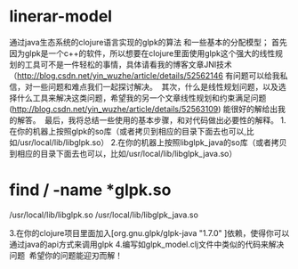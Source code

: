 # linerar-model
  通过java生态系统的clojure语言实现的glpk的算法 和一些基本的分配模型；
  首先因为glpk是一个c++的软件，所以想要在clojure里面使用glpk这个强大的线性规划的工具可不是一件轻松的事情，具体请看我的博客文章JNI技术（http://blog.csdn.net/yin_wuzhe/article/details/52562146 有问题可以给我私信，对一些问题和难点我们一起探讨解决。
  其次，什么是线性规划问题，以及选择什么工具来解决这类问题，希望我的另一个文章线性规划和约束满足问题(http://blog.csdn.net/yin_wuzhe/article/details/52563109) 能很好的解给出我的解答。
  最后，我将总结一些使用的基本步骤，和对代码做出必要性的解释。
  1.在你的机器上按照glpk的so库（或者拷贝到相应的目录下面去也可以,比如/usr/local/lib/libglpk.so）
  2.在你的机器上按照libglpk_java的so库（或者拷贝到相应的目录下面去也可以，比如/usr/local/lib/libglpk_java.so）
  # find / -name *glpk.so
  /usr/local/lib/libglpk.so
 /usr/local/lib/libglpk_java.so

  3.在你的clojure项目里面加入[org.gnu.glpk/glpk-java "1.7.0" ]依赖，使得你可以通过java的api方式来调用glpk
  4.编写如glpk_model.clj文件中类似的代码来解决问题
  希望你的问题能迎刃而解！
